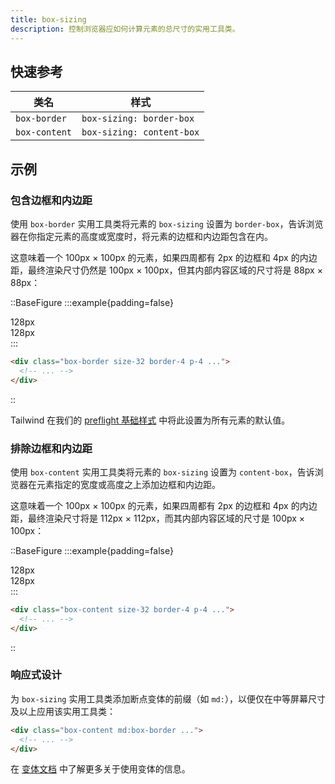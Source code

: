 ```yaml
---
title: box-sizing
description: 控制浏览器应如何计算元素的总尺寸的实用工具类。
---
```


## 快速参考

| 类名         | 样式                     |
| ------------ | ------------------------ |
| `box-border` | `box-sizing: border-box` |
| `box-content`| `box-sizing: content-box`|

## 示例

### 包含边框和内边距

使用 `box-border` 实用工具类将元素的 `box-sizing` 设置为 `border-box`，告诉浏览器在你指定元素的高度或宽度时，将元素的边框和内边距包含在内。

这意味着一个 100px × 100px 的元素，如果四周都有 2px 的边框和 4px 的内边距，最终渲染尺寸仍然是 100px × 100px，但其内部内容区域的尺寸将是 88px × 88px：

::BaseFigure
:::example{padding=false}
<div class="relative grid w-full grid-cols-[1fr_8rem_1fr] grid-rows-[1fr_3fr_1fr] gap-px bg-gray-700/10 font-mono text-sm leading-6 font-bold dark:bg-gray-700">
  <div class="col-start-1 row-start-1 bg-white dark:bg-gray-900"></div>
  <div class="relative col-start-2 row-start-1 bg-white dark:bg-gray-900">
    <div class="absolute right-0 bottom-2 left-0 flex">
      <div class="absolute top-1/2 right-0 left-0 h-px -translate-y-px bg-sky-400"></div>
      <div class="w-full">
        <div class="absolute top-1/2 left-0 h-2 w-px -translate-x-px -translate-y-1 rounded-full bg-sky-400"></div>
      </div>
      <div class="relative flex w-full flex-auto items-center justify-center bg-white px-1.5 font-mono text-xs leading-none font-bold text-sky-600 dark:bg-gray-900 dark:text-sky-400">
        128px
      </div>
      <div class="w-full">
        <div class="absolute top-1/2 right-0 h-2 w-px translate-x-px -translate-y-1 rounded-full bg-sky-400"></div>
      </div>
    </div>
  </div>
  <div class="col-start-3 row-start-1 bg-white dark:bg-gray-900"></div>
  <div class="relative col-start-1 row-start-2 bg-white dark:bg-gray-900">
    <div class="absolute top-0 right-2 bottom-0 flex w-3">
      <div class="absolute top-0 bottom-0 left-1/2 w-px -translate-x-[0.5px] bg-sky-400"></div>
      <div class="w-full">
        <div class="absolute top-0 left-1/2 h-px w-2 -translate-x-1 -translate-y-px rounded-full bg-sky-400"></div>
      </div>
      <div class="relative flex h-3 flex-auto -translate-x-[1.15rem] translate-y-14 -rotate-90 items-center justify-center bg-white px-1.5 font-mono text-xs leading-none font-bold text-sky-600 dark:bg-gray-900 dark:text-sky-400">
        128px
      </div>
      <div class="w-full">
        <div class="absolute bottom-0 left-1/2 h-px w-2 -translate-x-1 translate-y-px rounded-full bg-sky-400"></div>
      </div>
    </div>
  </div>
  <div class="col-start-2 row-start-2 size-32 bg-white ring-1 ring-sky-300 dark:bg-gray-900 dark:ring-sky-400">
    <div class="relative box-border size-32 p-5 ring ring-sky-300 ring-inset">
      <div class="relative z-1 h-full w-full bg-sky-500 ring-1 ring-sky-500"></div>
      <div class="absolute inset-0">
        <Stripes class="h-full"></Stripes>
      </div>
    </div>
  </div>
  <div class="col-start-3 row-start-2 bg-white dark:bg-gray-900"></div>
  <div class="col-start-1 row-start-3 bg-white dark:bg-gray-900"></div>
  <div class="col-start-2 row-start-3 bg-white dark:bg-gray-900"></div>
  <div class="col-start-3 row-start-3 bg-white dark:bg-gray-900"></div>
</div>
:::

```html
<div class="box-border size-32 border-4 p-4 ...">
  <!-- ... -->
</div>
```
::

Tailwind 在我们的 [preflight 基础样式](https://tailwindcss.com/docs/preflight) 中将此设置为所有元素的默认值。

### 排除边框和内边距

使用 `box-content` 实用工具类将元素的 `box-sizing` 设置为 `content-box`，告诉浏览器在元素指定的宽度或高度之上添加边框和内边距。

这意味着一个 100px × 100px 的元素，如果四周都有 2px 的边框和 4px 的内边距，最终渲染尺寸将是 112px × 112px，而其内部内容区域的尺寸是 100px × 100px：

::BaseFigure
:::example{padding=false}
<div class="relative grid w-full grid-cols-[1fr_8rem_1fr] grid-rows-[1fr_2fr_1fr] gap-px bg-gray-700/10 font-mono text-sm leading-6 font-bold dark:bg-gray-700">
  <div class="col-start-1 row-start-1 bg-white dark:bg-gray-900"></div>
  <div class="relative col-start-2 row-start-1 bg-white dark:bg-gray-900">
    <div class="absolute right-0 bottom-2 left-0 flex -translate-y-5">
      <div class="absolute top-1/2 right-0 left-0 h-px -translate-y-px bg-blue-400"></div>
      <div class="w-full">
        <div class="absolute top-1/2 left-0 h-2 w-px -translate-x-px -translate-y-1 rounded-full bg-blue-400"></div>
      </div>
      <div class="relative flex w-full flex-auto items-center justify-center bg-white px-1.5 font-mono text-xs leading-none font-bold text-blue-600 dark:bg-gray-900 dark:text-blue-400">
        128px
      </div>
      <div class="w-full">
        <div class="absolute top-1/2 right-0 h-2 w-px translate-x-px -translate-y-1 rounded-full bg-blue-400"></div>
      </div>
    </div>
  </div>
  <div class="col-start-3 row-start-1 bg-white dark:bg-gray-900"></div>
  <div class="relative col-start-1 row-start-2 bg-white dark:bg-gray-900">
    <div class="absolute top-0 right-2 bottom-0 flex w-3 -translate-x-5">
      <div class="absolute top-0 bottom-0 left-1/2 w-px -translate-x-[0.5px] bg-blue-400"></div>
      <div class="w-full">
        <div class="absolute top-0 left-1/2 h-px w-2 -translate-x-1 -translate-y-px rounded-full bg-blue-400"></div>
      </div>
      <div class="relative flex h-3 flex-auto -translate-x-[1.15rem] translate-y-14 -rotate-90 items-center justify-center bg-white px-1.5 font-mono text-xs leading-none font-bold text-blue-600 dark:bg-gray-900 dark:text-blue-400">
        128px
      </div>
      <div class="w-full">
        <div class="absolute bottom-0 left-1/2 h-px w-2 -translate-x-1 translate-y-px rounded-full bg-blue-400"></div>
      </div>
    </div>
  </div>
  <div class="col-start-2 row-start-2 size-32 bg-white">
    <div class="relative box-content size-32 -translate-x-5 -translate-y-5 p-5 ring-4 ring-blue-300 ring-inset dark:ring-blue-500">
      <div class="h-full w-full bg-blue-500 ring-1 ring-blue-500"></div>
      <div class="absolute inset-1 z-10">
        <Stripes class="h-full"></Stripes>
      </div>
    </div>
  </div>
  <div class="col-start-3 row-start-2 bg-white dark:bg-gray-900"></div>
  <div class="col-start-1 row-start-3 bg-white dark:bg-gray-900"></div>
  <div class="col-start-2 row-start-3 bg-white dark:bg-gray-900"></div>
  <div class="col-start-3 row-start-3 bg-white dark:bg-gray-900"></div>
</div>
:::

```html
<div class="box-content size-32 border-4 p-4 ...">
  <!-- ... -->
</div>
```
::

### 响应式设计

为 `box-sizing` 实用工具类添加断点变体的前缀（如 `md:`），以便仅在中等屏幕尺寸及以上应用该实用工具类：

```html
<div class="box-content md:box-border ...">
  <!-- ... -->
</div>
```

在 [变体文档](https://tailwindcss.com/docs/responsive-design) 中了解更多关于使用变体的信息。

